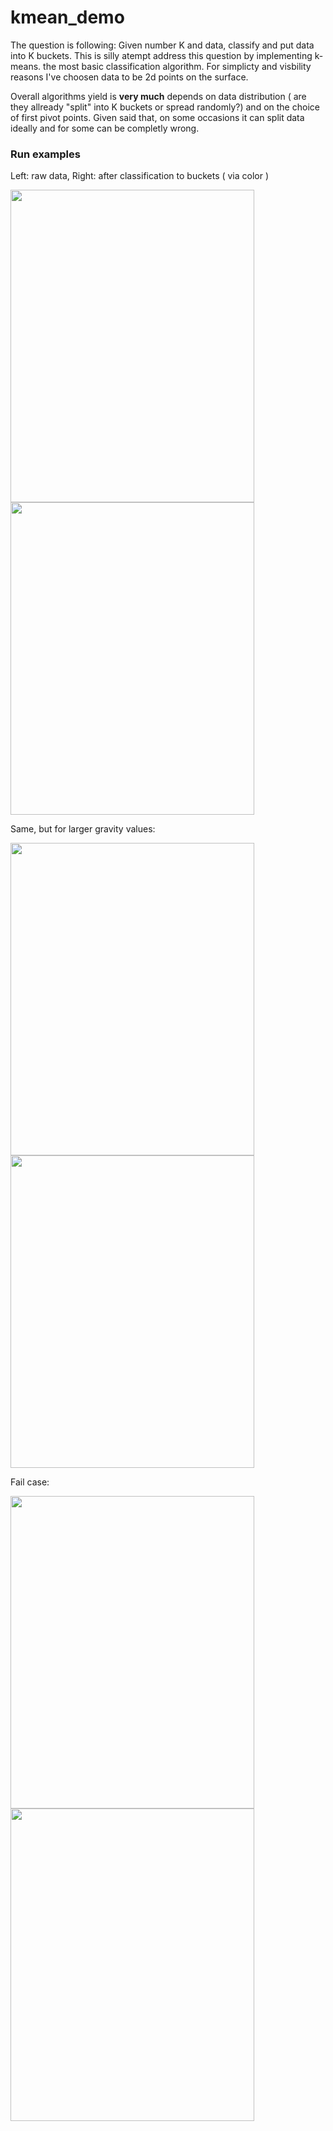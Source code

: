 # kmean_demo
The question is following: Given number K and data, classify and put data into K buckets.
This is silly atempt address this question by implementing k-means. the most basic classification algorithm. For simplicty and visbility reasons I've choosen data to be 2d points on the surface.


Overall algorithms yield is **very much** depends on data distribution ( are they allready "split" into K buckets or spread randomly?) and on the choice of first pivot points. Given said that, on some occasions it can split data ideally and for some can be completly wrong.


### Run examples

Left: raw data, Right: after classification to buckets ( via color )

<img src="https://i.ibb.co/WtHJXg6/kmeans3.png" width="390" height="500"> <img src="https://i.ibb.co/4777pTb/kmeans4.png" width="390" height="500">


Same, but for larger gravity values: 

<img src="https://i.ibb.co/QdN6s8s/kmeans-1.png" width="390" height="500"> <img src="https://i.ibb.co/jrXx4YX/kmeans2.png" width="390" height="500">

Fail case: 

<img src="https://i.ibb.co/QdN6s8s/kmeans-1.png" width="390" height="500"> <img src="https://i.ibb.co/jrXx4YX/kmeans2.png" width="390" height="500">



